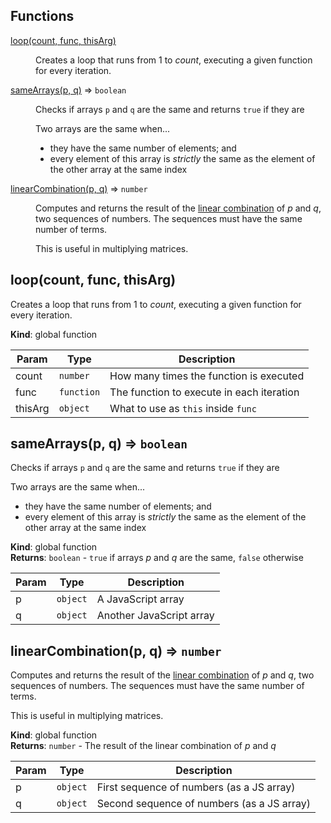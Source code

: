 ## Functions

<dl>
<dt><a href="#loop">loop(count, func, thisArg)</a></dt>
<dd><p>Creates a loop that runs from 1 to <em>count</em>, executing a given function for
every iteration.</p>
</dd>
<dt><a href="#sameArrays">sameArrays(p, q)</a> ⇒ <code>boolean</code></dt>
<dd><p>Checks if arrays <code>p</code> and <code>q</code> are the same and returns <code>true</code> if they are</p>
<p>Two arrays are the same when...</p>
<ul>
<li>they have the same number of elements; and</li>
<li>every element of this array is <em>strictly</em> the same as the element of the
other array at the same index</li>
</ul>
</dd>
<dt><a href="#linearCombination">linearCombination(p, q)</a> ⇒ <code>number</code></dt>
<dd><p>Computes and returns the result of the <a href="https://en.wikipedia.org/wiki/Linear_combination">linear combination</a> of <em>p</em>
and <em>q</em>, two sequences of numbers. The sequences must have the same number of
terms.</p>
<p>This is useful in multiplying matrices.</p>
</dd>
</dl>

<a name="loop"></a>

## loop(count, func, thisArg)
Creates a loop that runs from 1 to *count*, executing a given function for
every iteration.

**Kind**: global function  

| Param | Type | Description |
| --- | --- | --- |
| count | <code>number</code> | How many times the function is executed |
| func | <code>function</code> | The function to execute in each iteration |
| thisArg | <code>object</code> | What to use as `this` inside `func` |

<a name="sameArrays"></a>

## sameArrays(p, q) ⇒ <code>boolean</code>
Checks if arrays `p` and `q` are the same and returns `true` if they are

Two arrays are the same when...
- they have the same number of elements; and
- every element of this array is *strictly* the same as the element of the
  other array at the same index

**Kind**: global function  
**Returns**: <code>boolean</code> - `true` if arrays *p* and *q* are the same, `false`
otherwise  

| Param | Type | Description |
| --- | --- | --- |
| p | <code>object</code> | A JavaScript array |
| q | <code>object</code> | Another JavaScript array |

<a name="linearCombination"></a>

## linearCombination(p, q) ⇒ <code>number</code>
Computes and returns the result of the [linear combination][lncmb] of *p*
and *q*, two sequences of numbers. The sequences must have the same number of
terms.

This is useful in multiplying matrices.

[lncmb]: https://en.wikipedia.org/wiki/Linear_combination

**Kind**: global function  
**Returns**: <code>number</code> - The result of the linear combination of *p* and *q*  

| Param | Type | Description |
| --- | --- | --- |
| p | <code>object</code> | First sequence of numbers (as a JS array) |
| q | <code>object</code> | Second sequence of numbers (as a JS array) |

